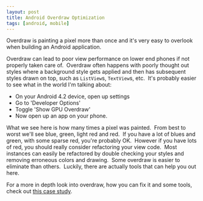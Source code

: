 ```yaml
---
layout: post
title: Android Overdraw Optimization
tags: [android, mobile]
---
```


Overdraw is painting a pixel more than once and it's very easy to overlook when building an Android application.

<!--more-->

Overdraw can lead to poor view performance on lower end phones if not properly taken care of.  Overdraw often happens with poorly thought out styles where a background style gets applied and then has subsequent styles drawn on top, such as `ListView`s, `TextView`s, etc.  It's probably easier to see what in the world I'm talking about:

* On your Android 4.2 device, open up settings
* Go to 'Developer Options'
* Toggle 'Show GPU Overdraw'
* Now open up an app on your phone.

What we see here is how many times a pixel was painted.  From best to worst we'll see blue, green, light red and red.  If you have a lot of blues and green, with some sparse red, you're probably OK.  However if you have lots of red, you should really consider refactoring your view code.  Most instances can easily be refactored by double checking your styles and removing erroneous colors and drawing.  Some overdraw is easier to eliminate than others.  Luckily, there are actually tools that can help you out here.

For a more in depth look into overdraw, how you can fix it and some tools, check out [this case study](http://www.curious-creature.org/docs/android-performance-case-study-1.html).

